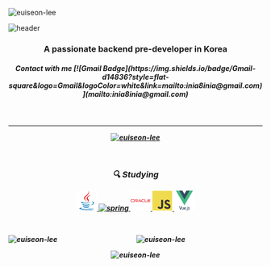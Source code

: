 <p align="left"> <img src="https://komarev.com/ghpvc/?username=euiseon-lee&label=Profile%20views&color=a754e3&style=flat" alt="euiseon-lee" /> </p>

![header](https://capsule-render.vercel.app/api?type=cylinder&color=timeAuto&height=150&section=header&text=Hi👋,%20I'm%20Euiseon%20Lee&fontSize=70)
  
  <h3 align=center>A passionate backend pre-developer in Korea</h3>
  <h5 align=center>Contact with me [![Gmail Badge](https://img.shields.io/badge/Gmail-d14836?style=flat-square&logo=Gmail&logoColor=white&link=mailto:inia8inia@gmail.com)](mailto:inia8inia@gmail.com) <h5>
  


</br>

* * *

<div align=center>

  <p> <a href="https://github.com/ryo-ma/github-profile-trophy"><img src="https://github-profile-trophy.vercel.app/?username=euiseon-lee" alt="euiseon-lee" /></a> </p>
  
  <br />
  
  <p> 
    <h3> 🔍 Studying </h3>
    <a href="https://www.java.com" target="_blank" rel="noreferrer"> <img src="https://raw.githubusercontent.com/devicons/devicon/master/icons/java/java-original.svg" alt="java" width="40" height="40"/> </a> 
      <a href="https://spring.io/" target="_blank" rel="noreferrer"> <img src="https://www.vectorlogo.zone/logos/springio/springio-icon.svg" alt="spring" width="40" height="40"/> </a> 
    <a href="https://www.oracle.com/" target="_blank" rel="noreferrer"> <img src="https://raw.githubusercontent.com/devicons/devicon/master/icons/oracle/oracle-original.svg" alt="oracle" width="40" height="40"/> </a> 
    <a href="https://developer.mozilla.org/en-US/docs/Web/JavaScript" target="_blank" rel="noreferrer"> <img src="https://raw.githubusercontent.com/devicons/devicon/master/icons/javascript/javascript-original.svg" alt="javascript" width="40" height="40"/> </a> 
    <a href="https://vuejs.org/" target="_blank" rel="noreferrer"> <img src="https://raw.githubusercontent.com/devicons/devicon/master/icons/vuejs/vuejs-original-wordmark.svg" alt="vuejs" width="40" height="40"/> </a> 
  </p>

  <br />

  <p><img align="left" src="https://github-readme-stats.vercel.app/api/top-langs?username=euiseon-lee&theme=buefy&show_icons=true&locale=en&layout=demo" alt="euiseon-lee" /></p>

  <p>&nbsp;<img src="https://github-readme-stats.vercel.app/api?username=euiseon-lee&theme=buefy&show_icons=true&locale=en" alt="euiseon-lee" /></p>

  <p><img src="https://github-readme-streak-stats.herokuapp.com/?user=euiseon-lee&" alt="euiseon-lee" /></p>

</div>

